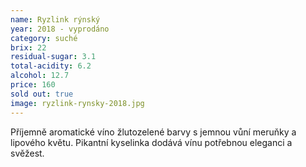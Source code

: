 ```yaml
---
name: Ryzlink rýnský
year: 2018 - vyprodáno
category: suché
brix: 22
residual-sugar: 3.1
total-acidity: 6.2
alcohol: 12.7
price: 160
sold out: true
image: ryzlink-rynsky-2018.jpg
---
```


Příjemně aromatické víno žlutozelené barvy s jemnou vůní meruňky a lipového květu. Pikantní kyselinka dodává vínu potřebnou eleganci a svěžest. 